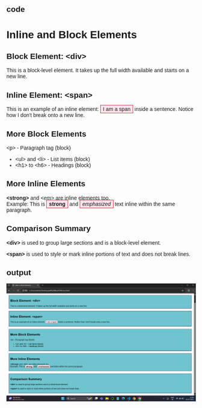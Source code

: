 ## code

<!DOCTYPE html>
<html lang="en">
<head>
  <meta charset="UTF-8">
  <title>Inline vs Block Elements</title>
  <style>
    body {
      font-family: Arial, sans-serif;
      margin: 20px;
    }

    .block {
      background-color: #6fc4cf;
      border: 2px solid #0c2666;
      padding: 10px;
      margin-bottom: 10px;
    }

    .inline {
      background-color: #fce4ec;
      border: 1px solid #b61e20;
      padding: 2px 6px;
    }

    .example {
      margin-bottom: 20px;
    }
  </style>
</head>
<body>

  <h1>Inline and Block Elements</h1>

  <div class="example block">
    <h2>Block Element: &lt;div&gt;</h2>
    <div>This is a block-level element. It takes up the full width available and starts on a new line.</div>
  </div>

  <div class="example block">
    <h2>Inline Element: &lt;span&gt;</h2>
    <p>
      This is an example of an inline element:
      <span class="inline">I am a span</span> inside a sentence. Notice how I don't break onto a new line.
    </p>
  </div>

  <div class="example block">
    <h2>More Block Elements</h2>
    <p>&lt;p&gt; - Paragraph tag (block)</p>
    <ul>
      <li>&lt;ul&gt; and &lt;li&gt; - List items (block)</li>
      <li>&lt;h1&gt; to &lt;h6&gt; - Headings (block)</li>
    </ul>
  </div>

  <div class="example block">
    <h2>More Inline Elements</h2>
    <p>
      <strong>&lt;strong&gt;</strong> and <em>&lt;em&gt;</em> are inline elements too.<br>
      Example: This is <strong class="inline">strong</strong> and <em class="inline">emphasized</em> text inline within the same paragraph.
    </p>
  </div>

  <div class="example block">
    <h2>Comparison Summary</h2>
    <p><strong>&lt;div&gt;</strong> is used to group large sections and is a block-level element.</p>
    <p><strong>&lt;span&gt;</strong> is used to style or mark inline portions of text and does not break lines.</p>
  </div>

</body>
</html>

## output
![alt text](<Screenshot 2025-07-01 125624.png>)
